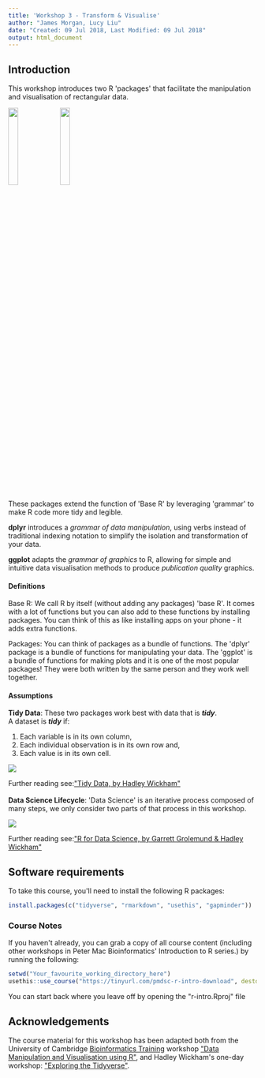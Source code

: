 ```yaml
---
title: 'Workshop 3 - Transform & Visualise'
author: "James Morgan, Lucy Liu"
date: "Created: 09 Jul 2018, Last Modified: 09 Jul 2018"
output: html_document
---
```


## Introduction

This workshop introduces two R 'packages' that facilitate the manipulation and visualisation of rectangular data.

<a href="https://ggplot2.tidyverse.org"><img src="https://www.rstudio.com/wp-content/uploads/2014/04/ggplot2.png" width="20%"></a>
<a href="https://dplyr.tidyverse.org"><img src="https://www.rstudio.com/wp-content/uploads/2014/04/dplyr.png" width="20%"></a>
<br>

These packages extend the function of 'Base R' by leveraging 'grammar' to make R code more tidy and legible.

__dplyr__ introduces a _grammar of data manipulation_, using verbs instead of traditional indexing notation to simplify the isolation and transformation of your data.


__ggplot__ adapts the _grammar of graphics_ to R, allowing for simple and intuitive data visualisation methods to produce _publication quality_ graphics.
<br>  

#### Definitions
Base R: We call R by itself (without adding any packages) 'base R'. It comes with a lot of functions but you can also add to these functions by installing packages. You can think of this as like installing apps on your phone - it adds extra functions.

Packages: You can think of packages as a bundle of functions. The 'dplyr' package is a bundle of functions for manipulating your data. The 'ggplot' is a bundle of functions for making plots and it is one of the most popular packages! They were both written by the same person and they work well together.
<br>  

#### Assumptions
__Tidy Data__: These two packages work best with data that is *__tidy__*.  
A dataset is *__tidy__* if:  
  1. Each variable is in its own column,  
  2. Each individual observation is in its own row and,  
  3. Each value is in its own cell.
<img src="http://garrettgman.github.io/images/tidy-4.png">

Further reading see:["Tidy Data, by Hadley Wickham"](http://www.jstatsoft.org/v59/i10/)  
<br>
__Data Science Lifecycle__: 'Data Science' is an iterative process composed of many steps, we only consider two parts of that process in this workshop.

<img src="https://raw.githubusercontent.com/hadley/r4ds/master/diagrams/data-science.png">

Further reading see:["R for Data Science, by Garrett Grolemund & Hadley Wickham"](http://github.com/hadley/r4ds)

## Software requirements

To take this course, you'll need to install the following R packages:

```R
install.packages(c("tidyverse", "rmarkdown", "usethis", "gapminder"))
```

### Course Notes
If you haven't already, you can grab a copy of all course content (including other workshops in Peter Mac Bioinformatics' Introduction to R series.) by running the following:

```R
setwd("Your_favourite_working_directory_here")
usethis::use_course("https://tinyurl.com/pmdsc-r-intro-download", destdir = getwd())
```

You can start back where you leave off by opening the "r-intro.Rproj" file

## Acknowledgements

The course material for this workshop has been adapted both from the University of Cambridge [Bioinformatics Training](https://bioinfotraining.bio.cam.ac.uk/) workshop ["Data Manipulation and Visualisation using R"](http://bioinformatics-core-shared-training.github.io/r-intermediate), and Hadley Wickham's one-day workshop: ["Exploring the Tidyverse"](https://github.com/hadley/data-science-in-tidyverse).
